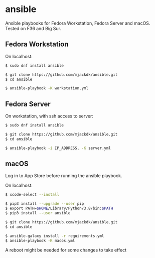 # ansible
Ansible playbooks for Fedora Workstation, Fedora Server and macOS. Tested on F36 and Big Sur.

## Fedora Workstation


On localhost:
``` bash
$ sudo dnf install ansible

$ git clone https://github.com/mjackdk/ansible.git
$ cd ansible

$ ansible-playbook -K workstation.yml
```

## Fedora Server

On workstation, with ssh access to server:
``` bash
$ sudo dnf install ansible

$ git clone https://github.com/mjackdk/ansible.git
$ cd ansible

$ ansible-playbook -i IP_ADDRESS, -K server.yml
```
## macOS

Log in to App Store before running the ansible playbook.

On localhost:
``` bash
$ xcode-select --install

$ pip3 install --upgrade --user pip
$ export PATH=$HOME/Library/Python/3.8/bin:$PATH
$ pip3 install --user ansible

$ git clone https://github.com/mjackdk/ansible.git
$ cd ansible

$ ansible-galaxy install -r requirements.yml
$ ansible-playbook -K macos.yml
```
A reboot might be needed for some changes to take effect

